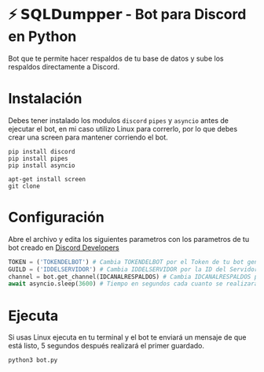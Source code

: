 # ⚡ 𝗦𝗤𝗟𝗗𝘂𝗺𝗽𝗽𝗲𝗿 - Bot para Discord en Python

Bot que te permite hacer respaldos de tu base de datos y sube los respaldos directamente a Discord.

# Instalación
Debes tener instalado los modulos `discord` `pipes` y `asyncio` antes de ejecutar el bot, en mi caso utilizo Linux para correrlo, por lo que debes crear una screen para mantener corriendo el bot.

```
pip install discord
pip install pipes
pip install asyncio
```

```
apt-get install screen
git clone
```

# Configuración
Abre el archivo y edita los siguientes parametros con los parametros de tu bot creado en [Discord Developers](https://discord.com/developers/applications)
```python
TOKEN = ('TOKENDELBOT') # Cambia TOKENDELBOT por el Token de tu bot generado en Discord Developers. (ingresa el token dentro de las '')
GUILD = ('IDDELSERVIDOR') # Cambia IDDELSERVIDOR por la ID del Servidor de Discord donde se guardarán los respaldos. (ingresa el token dentro de las '')
channel = bot.get_channel(IDCANALRESPALDOS) # Cambia IDCANALRESPALDOS por la ID del Canal de Discord donde se guardarán los respaldos. (Este no lleva '')
await asyncio.sleep(3600) # Tiempo en segundos cada cuanto se realizará el respaldo. 3600 = 1 hora, 21600 = 6 horas, 43200 = 12 horas, 86400 = 24 horas
```

# Ejecuta
Si usas Linux ejecuta en tu terminal y el bot te enviará un mensaje de que está listo, 5 segundos después realizará el primer guardado.
```console
python3 bot.py
```
